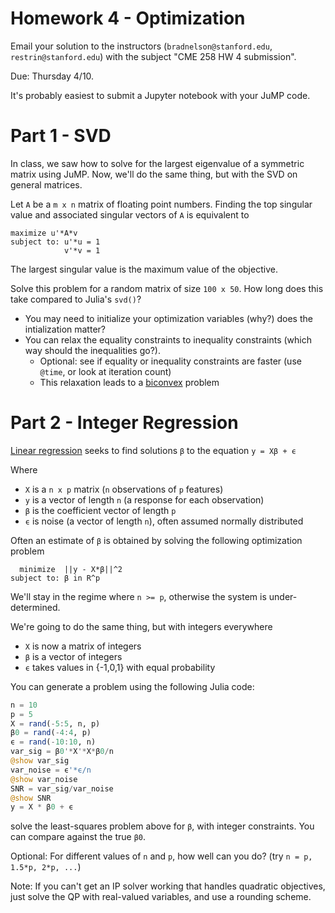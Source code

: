 # Homework 4 - Optimization

Email your solution to the instructors (`bradnelson@stanford.edu`, `restrin@stanford.edu`) with the subject "CME 258 HW 4 submission".

Due: Thursday 4/10.

It's probably easiest to submit a Jupyter notebook with your JuMP code.

# Part 1 - SVD

In class, we saw how to solve for the largest eigenvalue of a symmetric matrix using JuMP.  Now, we'll do the same thing, but with the SVD on general matrices.

Let `A` be a `m x n` matrix of floating point numbers.  Finding the top singular value and associated singular vectors of `A` is equivalent to

```
maximize u'*A*v
subject to: u'*u = 1
            v'*v = 1
```
The largest singular value is the maximum value of the objective.

Solve this problem for a random matrix of size `100 x 50`.  How long does this take compared to Julia's `svd()`?

* You may need to initialize your optimization variables (why?) does the intialization matter?
* You can relax the equality constraints to inequality constraints (which way should the inequalities go?).
	* Optional: see if equality or inequality constraints are faster (use `@time`, or look at iteration count)
	* This relaxation leads to a [biconvex](https://en.wikipedia.org/wiki/Biconvex_optimization) problem

# Part 2 - Integer Regression

[Linear regression](https://en.wikipedia.org/wiki/Linear_regression) seeks to find solutions `β` to the equation
`y = Xβ + ϵ`

Where
* `X` is a `n x p` matrix (`n` observations of `p` features)
* `y` is a vector of length `n` (a response for each observation)
* `β` is the coefficient vector of length `p`
* `ϵ` is noise (a vector of length `n`), often assumed normally distributed

Often an estimate of `β` is obtained by solving the following optimization problem
```
  minimize  ||y - X*β||^2
subject to: β in R^p
```

We'll stay in the regime where `n >= p`, otherwise the system is under-determined.

We're going to do the same thing, but with integers everywhere
* `X` is now a matrix of integers
* `β` is a vector of integers
* `ϵ` takes values in {-1,0,1} with equal probability

You can generate a problem using the following Julia code:

```julia
n = 10
p = 5
X = rand(-5:5, n, p)
β0 = rand(-4:4, p)
ϵ = rand(-10:10, n)
var_sig = β0'*X'*X*β0/n
@show var_sig
var_noise = ϵ'*ϵ/n
@show var_noise
SNR = var_sig/var_noise
@show SNR
y = X * β0 + ϵ
```

solve the least-squares problem above for `β`, with integer constraints.  You can compare against the true `β0`.

Optional:
For different values of `n` and `p`, how well can you do? (try `n = p, 1.5*p, 2*p, ...`)

Note: If you can't get an IP solver working that handles quadratic objectives, just solve the QP with real-valued variables, and use a rounding scheme.
